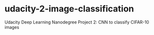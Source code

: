 # udacity-2-image-classification
Udacity Deep Learning Nanodegree Project 2: CNN to classify CIFAR-10 images
